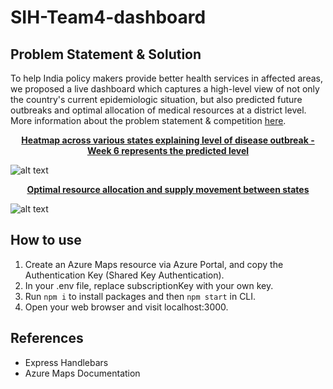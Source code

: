 # SIH-Team4-dashboard
## Problem Statement & Solution
To help India policy makers provide better health services in affected areas, we proposed a live dashboard which captures a high-level view of not only the country's current epidemiologic situation, but also predicted future outbreaks and optimal allocation of medical resources at a district level. More information about the problem statement & competition [here](https://www.mic.gov.in/si2019/).

<p align="center"><b><ins>Heatmap across various states explaining level of disease outbreak - Week 6 represents the predicted level</b></ins></p>

![alt text](https://drive.google.com/uc?export=download&id=13JJEPYvfcMwykIGGCLI-XfFKo9PZ8AiR)

<p align="center"><ins><b>Optimal resource allocation and supply movement between states</b></ins></p>

![alt text](https://drive.google.com/uc?export=download&id=1kyN4tBkS8p4IBeF4Fv5frClD5Fx28Yf2) 

## How to use
1. Create an Azure Maps resource via Azure Portal, and copy the Authentication Key (Shared Key Authentication).
2. In your .env file, replace subscriptionKey with your own key.
3. Run `npm i` to install packages and then `npm start` in CLI.
4. Open your web browser and visit localhost:3000.

## References
- Express Handlebars
- Azure Maps Documentation 
